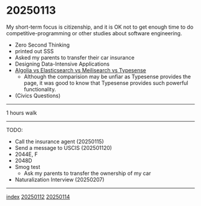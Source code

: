 <head><meta name="viewport" content="width=device-width, initial-scale=1.0, user-scalable=yes" /><meta charset="UTF-8"></head>

# 20250113

My short-term focus is citizenship, and it is OK not to get enough time to do competitive-programming or other studies about software engineering.

- Zero Second Thinking
- printed out SSS
- Asked my parents to transfer their car insurance
- Designing Data-Intensive Applications
- [Algolia vs Elasticsearch vs Meilisearch vs Typesense](https://typesense.org/typesense-vs-algolia-vs-elasticsearch-vs-meilisearch/)
	- Although the comparision may be unfiar as Typesense provides the page, it was good to know that Typesense provides such powerful functionality.
- (Civics Questions)

---

1 hours walk

---

TODO:

- Call the insurance agent (20250115)
- Send a message to USCIS (202501120)
- 2044E, F
- 2048D
- Smog test
	- Ask my parents to transfer the ownership of my car
- Naturalization Interview (20250207)

---

[index](../../index.html)
[20250112](20250112.html)
[20250114](20250114.html)
